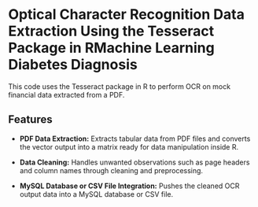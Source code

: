 <h1>Optical Character Recognition Data Extraction Using the Tesseract Package in RMachine Learning Diabetes Diagnosis</h1>
This code uses the Tesseract package in R to perform OCR on mock financial data extracted from a PDF.
<br>
<h2>Features</h2>

- **PDF Data Extraction:** Extracts tabular data from PDF files and converts the vector output into a matrix ready for data manipulation inside R.

- **Data Cleaning:** Handles unwanted observations such as page headers and column names through cleaning and preprocessing.

- **MySQL Database or CSV File Integration:** Pushes the cleaned OCR output data into a MySQL database or CSV file.
